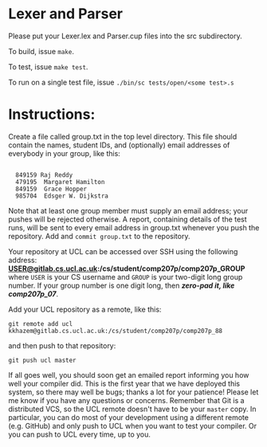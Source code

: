 # Lexer and Parser

Please put your Lexer.lex and Parser.cup files into the src subdirectory.

To build, issue `make`.

To test, issue `make test`.

To run on a single test file, issue `./bin/sc tests/open/<some test>.s`

# Instructions:

Create a file called group.txt in the top level directory. This file should contain the names, student IDs, and (optionally) email addresses of everybody in your group, like this:
<pre><code>
  849159 Raj Reddy
  479195 <m.hamilton@nasa.gov> Margaret Hamilton
  849159 <flow-matic@rand.com> Grace Hopper
  985704 <e.dijkstra@tue.nl> Edsger W. Dijkstra
</pre></code>

Note that at least one group member must supply an email address; your pushes will be rejected otherwise. A report, containing details of the test runs, will be sent to every email address in group.txt whenever you push the repository.
Add and `commit group.txt` to the repository.

Your repository at UCL can be accessed over SSH using the following address:
**USER@gitlab.cs.ucl.ac.uk:/cs/student/comp207p/comp207p_GROUP**
where `USER` is your CS username and `GROUP` is your two-digit long group number. If your group number is one digit long, then ***zero-pad it, like comp207p_07***.

Add your UCL repository as a remote, like this:
  <pre><code>git remote add ucl kkhazem@gitlab.cs.ucl.ac.uk:/cs/student/comp207p/comp207p_88</pre></code>

and then push to that repository:
  <pre><code>git push ucl master</pre></code>
  
If all goes well, you should soon get an emailed report informing you how well your compiler did. This is the first year that we have deployed this system, so there may well be bugs; thanks a lot for your patience! Please let me know if you have any questions or concerns.
Remember that Git is a distributed VCS, so the UCL remote doesn't have to be your `master` copy. In particular, you can do most of your development using a different remote (e.g. GitHub) and only push to UCL when you want to test your compiler. Or you can push to UCL every time, up to you.
